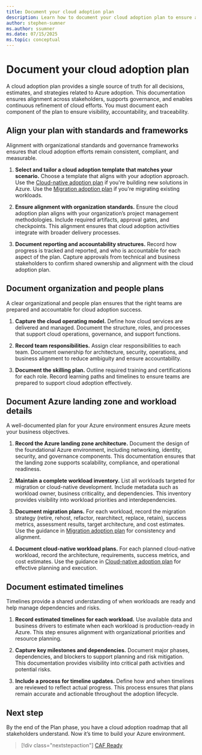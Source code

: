 ```yaml
---
title: Document your cloud adoption plan
description: Learn how to document your cloud adoption plan to ensure alignment, accountability, and traceability across stakeholders. This article provides actionable guidance for organizing plans, detailing Azure landing zones, aligning with standards, estimating timelines, and preparing for successful Azure adoption.
author: stephen-sumner
ms.author: ssumner
ms.date: 07/15/2025
ms.topic: conceptual
---
```


# Document your cloud adoption plan

A cloud adoption plan provides a single source of truth for all decisions, estimates, and strategies related to Azure adoption. This documentation ensures alignment across stakeholders, supports governance, and enables continuous refinement of cloud efforts. You must document each component of the plan to ensure visibility, accountability, and traceability.

## Align your plan with standards and frameworks

Alignment with organizational standards and governance frameworks ensures that cloud adoption efforts remain consistent, compliant, and measurable.

1. **Select and tailor a cloud adoption template that matches your scenario.** Choose a template that aligns with your adoption approach. Use the [Cloud-native adoption plan](./cloud-native-adoption-plan.md) if you're building new solutions in Azure. Use the [Migration adoption plan](./migration-adoption-plan.md) if you're migrating existing workloads.

2. **Ensure alignment with organization standards.** Ensure the cloud adoption plan aligns with your organization’s project management methodologies. Include required artifacts, approval gates, and checkpoints. This alignment ensures that cloud adoption activities integrate with broader delivery processes.

3. **Document reporting and accountability structures.** Record how progress is tracked and reported, and who is accountable for each aspect of the plan. Capture approvals from technical and business stakeholders to confirm shared ownership and alignment with the cloud adoption plan.

## Document organization and people plans

A clear organizational and people plan ensures that the right teams are prepared and accountable for cloud adoption success.

1. **Capture the cloud operating model.** Define how cloud services are delivered and managed. Document the structure, roles, and processes that support cloud operations, governance, and support functions.

2. **Record team responsibilities.** Assign clear responsibilities to each team. Document ownership for architecture, security, operations, and business alignment to reduce ambiguity and ensure accountability.

3. **Document the skilling plan.** Outline required training and certifications for each role. Record learning paths and timelines to ensure teams are prepared to support cloud adoption effectively.

## Document Azure landing zone and workload details

A well-documented plan for your Azure environment ensures Azure meets your business objectives.

1. **Record the Azure landing zone architecture.** Document the design of the foundational Azure environment, including networking, identity, security, and governance components. This documentation ensures that the landing zone supports scalability, compliance, and operational readiness.

2. **Maintain a complete workload inventory.** List all workloads targeted for migration or cloud-native development. Include metadata such as workload owner, business criticality, and dependencies. This inventory provides visibility into workload priorities and interdependencies.

3. **Document migration plans.** For each workload, record the migration strategy (retire, rehost, refactor, rearchitect, replace, retain), success metrics, assessment results, target architecture, and cost estimates. Use the guidance in [Migration adoption plan](./migration-adoption-plan.md) for consistency and alignment.

4. **Document cloud-native workload plans.** For each planned cloud-native workload, record the architecture, requirements, success metrics, and cost estimates. Use the guidance in [Cloud-native adoption plan](./cloud-native-adoption-plan.md) for effective planning and execution.

## Document estimated timelines

Timelines provide a shared understanding of when workloads are ready and help manage dependencies and risks.

1. **Record estimated timelines for each workload.** Use available data and business drivers to estimate when each workload is production-ready in Azure. This step ensures alignment with organizational priorities and resource planning.

2. **Capture key milestones and dependencies.** Document major phases, dependencies, and blockers to support planning and risk mitigation. This documentation provides visibility into critical path activities and potential risks.

3. **Include a process for timeline updates.** Define how and when timelines are reviewed to reflect actual progress. This process ensures that plans remain accurate and actionable throughout the adoption lifecycle.

## Next step

By the end of the Plan phase, you have a cloud adoption roadmap that all stakeholders understand. Now it’s time to build your Azure environment.

> [!div class="nextstepaction"]
> [CAF Ready](../ready/index.md)
